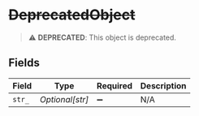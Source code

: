 # ~~DeprecatedObject~~

> :warning: **DEPRECATED**: This object is deprecated.


## Fields

| Field              | Type               | Required           | Description        |
| ------------------ | ------------------ | ------------------ | ------------------ |
| `str_`             | *Optional[str]*    | :heavy_minus_sign: | N/A                |
